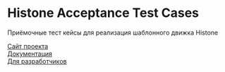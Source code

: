 Histone Acceptance Test Cases
=============================

Приёмочные тест кейсы для реализация шаблонного движка Histone

[Сайт проекта](http://weblab.megafon.ru/histone/)  
[Документация](http://weblab.megafon.ru/histone/documentation/)  
[Для разработчиков](http://weblab.megafon.ru/histone/contributors#Tests)  